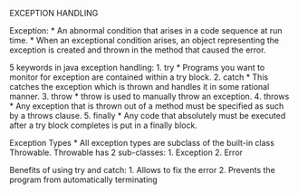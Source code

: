 EXCEPTION HANDLING

Exception:
    * An abnormal condition that arises in a code sequence at run time.
    * When an exceptional condition arises, an object representing the exception is created and thrown in the method that caused the error.

5 keywords in java exception handling:
    1. try
        * Programs you want to monitor for exception are contained within a try block.
    2. catch
        * This catches the exception which is thrown and handles it in some rational manner.
    3. throw
        * throw is used to manually throw an exception.
    4. throws
        * Any exception that is thrown out of a method must be specified as such by a throws clause.
    5. finally
        * Any code that absolutely must be executed after a try block completes is put in a finally block.

Exception Types
    * All exception types are subclass of the built-in class Throwable.
    Throwable has 2 sub-classes:
        1. Exception
        2. Error
    
Benefits of using try and catch:
    1. Allows to fix the error
    2. Prevents the program from automatically terminating



